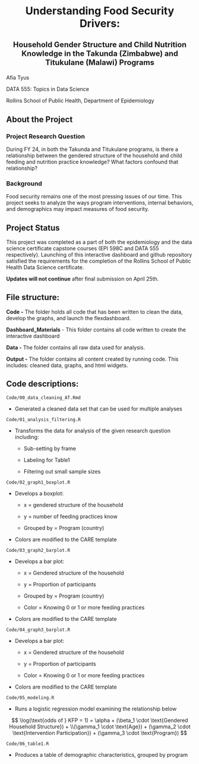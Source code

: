 <h1 align="center">

Understanding Food Security Drivers:

</h1>

<b style="font-size:20px;" align="center">

Household Gender Structure and Child Nutrition Knowledge in the Takunda (Zimbabwe) and Titukulane (Malawi) Programs

</b>

<p align="center">

Afia Tyus

</p>

<p align="center">

DATA 555: Topics in Data Science

</p>

<p align="center">

Rollins School of Public Health, Department of Epidemiology

</p>

## About the Project

### **Project Research Question**

During FY 24, in both the Takunda and Titukulane programs, is there a relationship between the gendered structure of the household and child feeding and nutrition practice knowledge? What factors confound that relationship?

### Background

Food security remains one of the most pressing issues of our time. This project seeks to analyze the ways program interventions, internal behaviors, and demographics may impact measures of food security.

## Project Status

This project was completed as a part of both the epidemiology and the data science certificate capstone courses (EPI 598C and DATA 555 respectively). Launching of this interactive dashboard and github repository satisfied the requirements for the completion of the Rollins School of Public Health Data Science certificate.

**Updates will not continue** after final submission on April 25th.

## File structure:

**Code -** The folder holds all code that has been written to clean the data, develop the graphs, and launch the flexdashboard.

**Dashboard_Materials** - This folder contains all code written to create the interactive dashboard

**Data -** The folder contains all raw data used for analysis.

**Output -** The folder contains all content created by running code. This includes: cleaned data, graphs, and html widgets.

## Code descriptions:

`Code/00_data_cleaning_AT.Rmd`

-   Generated a cleaned data set that can be used for multiple analyses

`Code/01_analysis_filtering.R`

-   Transforms the data for analysis of the given research question including:

    -   Sub-setting by frame

    -   Labeling for Table1

    -   Filtering out small sample sizes

`Code/02_graph1_boxplot.R`

-   Develops a boxplot:

    -   x = gendered structure of the household

    -   y = number of feeding practices know

    -   Grouped by = Program (country)

-   Colors are modified to the CARE template

`Code/03_graph2_barplot.R`

-   Develops a bar plot:

    -   x = Gendered structure of the household

    -   y = Proportion of participants

    -   Grouped by = Program (country)

    -   Color = Knowing 0 or 1 or more feeding practices

-   Colors are modified to the CARE template

`Code/04_graph3_barplot.R`

-   Develops a bar plot:

    -   x = Gendered structure of the household

    -   y = Proportion of participants

    -   Color = Knowing 0 or 1 or more feeding practices

-   Colors are modified to the CARE template

`Code/05_modeling.R`

-   Runs a logistic regression model examining the relationship below

$$
\log(\text{odds of } KFP = 1) =
\alpha + (\beta_1 \cdot \text{Gendered Household Structure}) + \\(\gamma_1 \cdot \text{Age}) + (\gamma_2 \cdot \text{Intervention Participation}) + (\gamma_3 \cdot \text{Program})
$$

`Code/06_table1.R`

-   Produces a table of demographic characteristics, grouped by program


